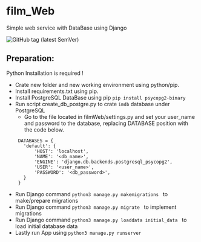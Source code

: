 # film_Web
Simple web service with DataBase using Django

![GitHub tag (latest SemVer)](https://img.shields.io/github/v/tag/leszekgrechowicz/filmWeb)


## Preparation:

Python Installation is required !

- Crate new folder and new working environment using python/pip.
- Install requirements.txt using pip.
- Install PostgreSQL DataBase using pip `pip install psycopg2-binary`
- Run script create_db_postgre.py to crate `imdb` database under PostgreSQL
  - Go to the file located in filmWeb/settings.py and set your user_name and password to the database, 
  replacing DATABASE position with the code below.
   ```
    DATABASES = {
      'default': {
          'HOST': 'localhost',
          'NAME': '<db_name>',
          'ENGINE': 'django.db.backends.postgresql_psycopg2',
          'USER': '<user_name>',
          'PASSWORD': '<db_password>',
      }
    }

- Run Django command `python3 manage.py makemigrations ` to make/prepare migrations
- Run Django command `python3 manage.py migrate ` to implement migrations
- Run Django command `python3 manage.py loaddata initial_data ` to load initial database data
- Lastly run App using `python3 manage.py runserver`
